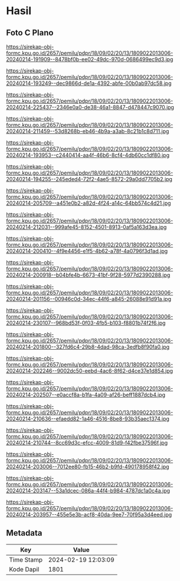 # Hasil

## Foto C Plano

https://sirekap-obj-formc.kpu.go.id/2657/pemilu/pdpr/18/09/02/20/13/1809022013006-20240214-191909--8478bf0b-ee02-49dc-970d-0686499ec9d3.jpg

https://sirekap-obj-formc.kpu.go.id/2657/pemilu/pdpr/18/09/02/20/13/1809022013006-20240214-193249--dec9866d-de1a-4392-abfe-00b0ab97dc58.jpg

https://sirekap-obj-formc.kpu.go.id/2657/pemilu/pdpr/18/09/02/20/13/1809022013006-20240214-225437--2346e0a0-de38-46a1-8847-d478447c9070.jpg

https://sirekap-obj-formc.kpu.go.id/2657/pemilu/pdpr/18/09/02/20/13/1809022013006-20240214-211459--53d8268b-eb46-4b9a-a3ab-8c21b1c8d711.jpg

https://sirekap-obj-formc.kpu.go.id/2657/pemilu/pdpr/18/09/02/20/13/1809022013006-20240214-193953--c2440414-aa4f-46b6-8cf4-4db60cc1df80.jpg

https://sirekap-obj-formc.kpu.go.id/2657/pemilu/pdpr/18/09/02/20/13/1809022013006-20240214-194255--245eded4-72f2-4ae5-8572-29a0dd7705b2.jpg

https://sirekap-obj-formc.kpu.go.id/2657/pemilu/pdpr/18/09/02/20/13/1809022013006-20240214-205709--a451e0b2-a82d-4f24-a14c-64bb574c4d21.jpg

https://sirekap-obj-formc.kpu.go.id/2657/pemilu/pdpr/18/09/02/20/13/1809022013006-20240214-212031--999afe45-8152-4501-8913-0af5a163d3ea.jpg

https://sirekap-obj-formc.kpu.go.id/2657/pemilu/pdpr/18/09/02/20/13/1809022013006-20240214-200410--4f9e4456-e1f5-4b62-a78f-4a0796f3d1ad.jpg

https://sirekap-obj-formc.kpu.go.id/2657/pemilu/pdpr/18/09/02/20/13/1809022013006-20240214-200918--b04bfe4b-6673-41bf-9f28-5977d2390288.jpg

https://sirekap-obj-formc.kpu.go.id/2657/pemilu/pdpr/18/09/02/20/13/1809022013006-20240214-201156--00946c0d-34ec-44f6-a845-26088e91d91a.jpg

https://sirekap-obj-formc.kpu.go.id/2657/pemilu/pdpr/18/09/02/20/13/1809022013006-20240214-230107--968bd53f-0f03-4fb5-b103-f8801b74f2f6.jpg

https://sirekap-obj-formc.kpu.go.id/2657/pemilu/pdpr/18/09/02/20/13/1809022013006-20240214-201800--327fd6c4-29b8-4dad-98ca-3edfb8f90fa0.jpg

https://sirekap-obj-formc.kpu.go.id/2657/pemilu/pdpr/18/09/02/20/13/1809022013006-20240214-202246--9002dc50-eebd-4ac6-8f62-d4ce37e1d854.jpg

https://sirekap-obj-formc.kpu.go.id/2657/pemilu/pdpr/18/09/02/20/13/1809022013006-20240214-202507--e0accf8a-b1fa-4a09-af26-beff1887dcb4.jpg

https://sirekap-obj-formc.kpu.go.id/2657/pemilu/pdpr/18/09/02/20/13/1809022013006-20240214-210636--efaedd82-1a46-4516-8be8-93b35aec1374.jpg

https://sirekap-obj-formc.kpu.go.id/2657/pemilu/pdpr/18/09/02/20/13/1809022013006-20240214-210744--8cc69d3c-efcc-4009-81d9-f42fbe37596f.jpg

https://sirekap-obj-formc.kpu.go.id/2657/pemilu/pdpr/18/09/02/20/13/1809022013006-20240214-203006--7012ee80-fb15-46b2-b9fd-490178958f42.jpg

https://sirekap-obj-formc.kpu.go.id/2657/pemilu/pdpr/18/09/02/20/13/1809022013006-20240214-203147--53a1dcec-086a-44f4-b984-4787dc1a0c4a.jpg

https://sirekap-obj-formc.kpu.go.id/2657/pemilu/pdpr/18/09/02/20/13/1809022013006-20240214-203957--455e5e3b-acf8-40da-9ee7-70f95a3d4eed.jpg


## Metadata

| Key        | Value               |
| ---------- | ------------------- |
| Time Stamp | 2024-02-19 12:03:09 |
| Kode Dapil | 1801                |



